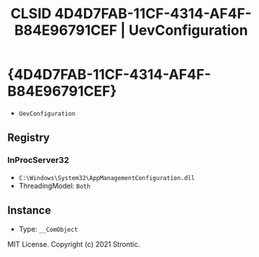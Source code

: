 ﻿---
title: "CLSID 4D4D7FAB-11CF-4314-AF4F-B84E96791CEF | UevConfiguration"
excerpt: What is COM-Object CLSID 4D4D7FAB-11CF-4314-AF4F-B84E96791CEF?
---

# {4D4D7FAB-11CF-4314-AF4F-B84E96791CEF}

* `UevConfiguration`

## Registry


### InProcServer32

* `C:\Windows\System32\AppManagementConfiguration.dll`
* ThreadingModel: `Both`

## Instance

* Type: `__ComObject`

MIT License. Copyright (c) 2021 Strontic.


